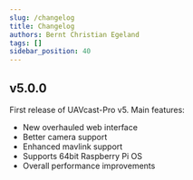 ```yaml
---
slug: /changelog
title: Changelog
authors: Bernt Christian Egeland
tags: []
sidebar_position: 40
---
```


## v5.0.0
First release of UAVcast-Pro v5.
Main features:
- New overhauled web interface
- Better camera support
- Enhanced mavlink support
- Supports 64bit Raspberry Pi OS
- Overall performance improvements
